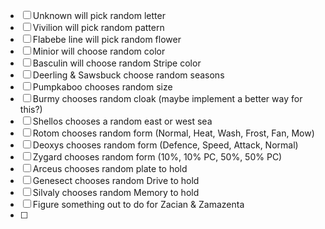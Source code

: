 - [ ] Unknown will pick random letter
- [ ] Vivilion will pick random pattern
- [ ] Flabebe line will pick random flower
- [ ] Minior will choose random color
- [ ] Basculin will choose random Stripe color
- [ ] Deerling & Sawsbuck choose random seasons
- [ ] Pumpkaboo chooses random size
- [ ] Burmy chooses random cloak (maybe implement a better way for this?)
- [ ] Shellos chooses a random east or west sea
- [ ] Rotom chooses random form (Normal, Heat, Wash, Frost, Fan, Mow)
- [ ] Deoxys chooses random form (Defence, Speed, Attack, Normal)
- [ ] Zygard chooses random form (10%, 10% PC, 50%, 50% PC)
- [ ] Arceus chooses random plate to hold
- [ ] Genesect chooses random Drive to hold
- [ ] Silvaly chooses random Memory to hold
- [ ] Figure something out to do for Zacian & Zamazenta
- [ ] 
